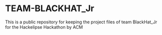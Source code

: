 # TEAM-BLACKHAT_Jr
This is a public repository for keeping the project files of team BlackHat_Jr for the Hackelipse Hackathon by ACM
